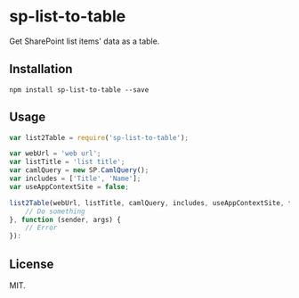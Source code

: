 # sp-list-to-table
Get SharePoint list items' data as a table.

## Installation
```
npm install sp-list-to-table --save
```

## Usage
```js
var list2Table = require('sp-list-to-table');

var webUrl = 'web url';
var listTitle = 'list title';
var camlQuery = new SP.CamlQuery();
var includes = ['Title', 'Name']; 
var useAppContextSite = false;

list2Table(webUrl, listTitle, camlQuery, includes, useAppContextSite, function (table) {
    // Do something
}, function (sender, args) {
    // Error
}):
```

## License
MIT.
